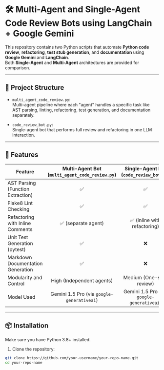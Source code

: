 # 🛠️ Multi-Agent and Single-Agent Code Review Bots using LangChain + Google Gemini

This repository contains two Python scripts that automate **Python code review**, **refactoring**, **test stub generation**, and **documentation** using **Google Gemini** and **LangChain**.  
Both **Single-Agent** and **Multi-Agent** architectures are provided for comparison.

---

## 📄 Project Structure

- `multi_agent_code_review.py`:  
  Multi-agent pipeline where each "agent" handles a specific task like AST parsing, linting, refactoring, test generation, and documentation separately.

- `code_review_bot.py`:  
  Single-agent bot that performs full review and refactoring in one LLM interaction.

---

## 🚀 Features

| Feature                           | Multi-Agent Bot (`multi_agent_code_review.py`) | Single-Agent Bot (`code_review_bot.py`) |
|------------------------------------|:---------------------------------------------:|:---------------------------------------:|
| AST Parsing (Function Extraction) | ✅ | ✅ |
| Flake8 Lint Checking               | ✅ | ✅ |
| Refactoring with Inline Comments   | ✅ (separate agent) | ✅ (inline with refactoring) |
| Unit Test Generation (pytest)      | ✅ | ❌ |
| Markdown Documentation Generation  | ✅ | ❌ |
| Modularity and Control             | High (Independent agents) | Medium (One-shot review) |
| Model Used                         | Gemini 1.5 Pro (via `google-generativeai`) | Gemini 1.5 Pro (via `google-generativeai`) |

---

## 📦 Installation

Make sure you have Python 3.8+ installed.

1. Clone the repository:

```bash
git clone https://github.com/your-username/your-repo-name.git
cd your-repo-name
